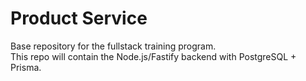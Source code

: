 # Product Service
Base repository for the fullstack training program.  
This repo will contain the Node.js/Fastify backend with PostgreSQL + Prisma.

